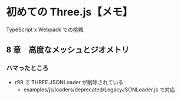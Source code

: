 # 初めての Three.js【メモ】

TypeScript x Webpack での挑戦

## 8 章　高度なメッシュとジオメトリ

### ハマったところ

- r99 で THREE.JSONLoader が削除されている
  - examples/js/loaders/deprecated/LegacyJSONLoader.js で対応
